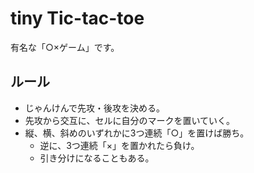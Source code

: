 ﻿# tiny Tic-tac-toe
有名な「○×ゲーム」です。

## ルール
* じゃんけんで先攻・後攻を決める。
* 先攻から交互に、セルに自分のマークを置いていく。
* 縦、横、斜めのいずれかに3つ連続「○」を置けば勝ち。
  * 逆に、3つ連続「×」を置かれたら負け。
  * 引き分けになることもある。
